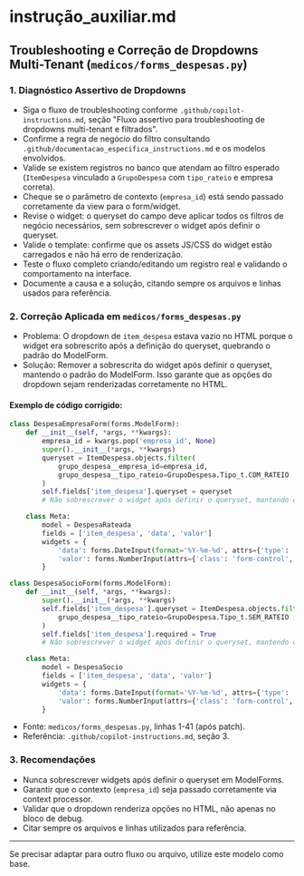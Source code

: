 # instrução_auxiliar.md

## Troubleshooting e Correção de Dropdowns Multi-Tenant (`medicos/forms_despesas.py`)

### 1. Diagnóstico Assertivo de Dropdowns

- Siga o fluxo de troubleshooting conforme `.github/copilot-instructions.md`, seção "Fluxo assertivo para troubleshooting de dropdowns multi-tenant e filtrados".
- Confirme a regra de negócio do filtro consultando `.github/documentacao_especifica_instructions.md` e os modelos envolvidos.
- Valide se existem registros no banco que atendam ao filtro esperado (`ItemDespesa` vinculado a `GrupoDespesa` com `tipo_rateio` e empresa correta).
- Cheque se o parâmetro de contexto (`empresa_id`) está sendo passado corretamente da view para o form/widget.
- Revise o widget: o queryset do campo deve aplicar todos os filtros de negócio necessários, sem sobrescrever o widget após definir o queryset.
- Valide o template: confirme que os assets JS/CSS do widget estão carregados e não há erro de renderização.
- Teste o fluxo completo criando/editando um registro real e validando o comportamento na interface.
- Documente a causa e a solução, citando sempre os arquivos e linhas usados para referência.

### 2. Correção Aplicada em `medicos/forms_despesas.py`

- Problema: O dropdown de `item_despesa` estava vazio no HTML porque o widget era sobrescrito após a definição do queryset, quebrando o padrão do ModelForm.
- Solução: Remover a sobrescrita do widget após definir o queryset, mantendo o padrão do ModelForm. Isso garante que as opções do dropdown sejam renderizadas corretamente no HTML.

#### Exemplo de código corrigido:

```python
class DespesaEmpresaForm(forms.ModelForm):
    def __init__(self, *args, **kwargs):
        empresa_id = kwargs.pop('empresa_id', None)
        super().__init__(*args, **kwargs)
        queryset = ItemDespesa.objects.filter(
            grupo_despesa__empresa_id=empresa_id,
            grupo_despesa__tipo_rateio=GrupoDespesa.Tipo_t.COM_RATEIO
        )
        self.fields['item_despesa'].queryset = queryset
        # Não sobrescrever o widget após definir o queryset, mantendo o padrão do ModelForm

    class Meta:
        model = DespesaRateada
        fields = ['item_despesa', 'data', 'valor']
        widgets = {
            'data': forms.DateInput(format='%Y-%m-%d', attrs={'type': 'date', 'class': 'form-control'}),
            'valor': forms.NumberInput(attrs={'class': 'form-control', 'step': '0.01', 'min': '0'}),
        }

class DespesaSocioForm(forms.ModelForm):
    def __init__(self, *args, **kwargs):
        super().__init__(*args, **kwargs)
        self.fields['item_despesa'].queryset = ItemDespesa.objects.filter(
            grupo_despesa__tipo_rateio=GrupoDespesa.Tipo_t.SEM_RATEIO
        )
        self.fields['item_despesa'].required = True
        # Não sobrescrever o widget após definir o queryset, mantendo o padrão do ModelForm

    class Meta:
        model = DespesaSocio
        fields = ['item_despesa', 'data', 'valor']
        widgets = {
            'data': forms.DateInput(format='%Y-%m-%d', attrs={'type': 'date', 'class': 'form-control'}),
            'valor': forms.NumberInput(attrs={'class': 'form-control', 'step': '0.01', 'min': '0'}),
        }
```

- Fonte: `medicos/forms_despesas.py`, linhas 1-41 (após patch).
- Referência: `.github/copilot-instructions.md`, seção 3.

### 3. Recomendações

- Nunca sobrescrever widgets após definir o queryset em ModelForms.
- Garantir que o contexto (`empresa_id`) seja passado corretamente via context processor.
- Validar que o dropdown renderiza opções no HTML, não apenas no bloco de debug.
- Citar sempre os arquivos e linhas utilizados para referência.

---

Se precisar adaptar para outro fluxo ou arquivo, utilize este modelo como base.

